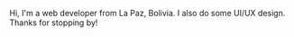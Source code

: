 Hi, I'm a web developer from La Paz, Bolivia. I also do some UI/UX design. Thanks for stopping by!

<!---
andres-guzman/andres-guzman is a ✨ special ✨ repository because its `README.md` (this file) appears on your GitHub profile.
You can click the Preview link to take a look at your changes.
--->
